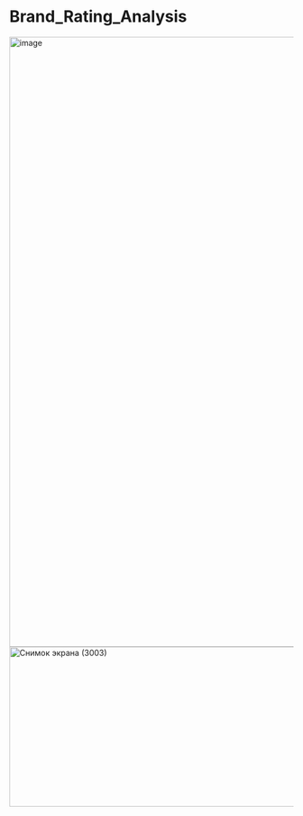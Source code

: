 # Brand_Rating_Analysis
<img width="1920" height="1080" alt="image" src="https://github.com/user-attachments/assets/4b671473-5623-4d51-a912-53893d3ffe3a" />
<img width="1516" height="283" alt="Снимок экрана (3003)" src="https://github.com/user-attachments/assets/dc0628af-9dcd-40cc-a764-2ad578c12cd4" />
